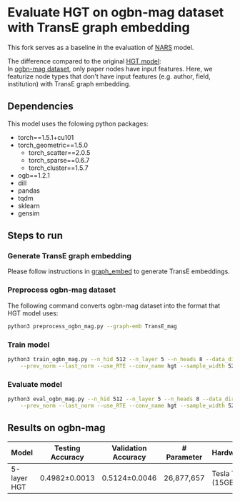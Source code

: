 Evaluate HGT on ogbn-mag dataset with TransE graph embedding
============================

This fork serves as a baseline in the evaluation of [NARS](https://github.com/facebookresearch/NARS) model. 

The difference compared to the original [HGT model](https://github.com/acbull/pyHGT):  
In [ogbn-mag dataset](https://ogb.stanford.edu/docs/nodeprop/#ogbn-mag), only paper nodes have input features. Here, we featurize node types that don't have input features (e.g. author, field, institution) with TransE graph embedding.

Dependencies
--------------
This model uses the folowing python packages:
- torch==1.5.1+cu101
- torch_geometric==1.5.0
	- torch_scatter==2.0.5
	- torch_sparse==0.6.7
	- torch_cluster==1.5.7
- ogb==1.2.1
- dill
- pandas
- tqdm
- sklearn
- gensim

Steps to run
-------------

### Generate TransE graph embedding
Please follow instructions in [graph_embed](./graph_embed) to generate TransE embeddings.

### Preprocess ogbn-mag dataset
The following command converts ogbn-mag dataset into the format that HGT model uses:
```bash
python3 preprocess_ogbn_mag.py --graph-emb TransE_mag
```

### Train model
```bash
python3 train_ogbn_mag.py --n_hid 512 --n_layer 5 --n_heads 8 --data_dir ./OGB_MAG.pk \
    --prev_norm --last_norm --use_RTE --conv_name hgt --sample_width 520 --sample_depth 6
```

### Evaluate model
```bash
python3 eval_ogbn_mag.py --n_hid 512 --n_layer 5 --n_heads 8 --data_dir ./OGB_MAG.pk \
    --prev_norm --last_norm --use_RTE --conv_name hgt --sample_width 520 --sample_depth 6
```

Results on ogbn-mag
-------------
| Model        | Testing Accuracy        | Validation Accuracy  | # Parameter     | Hardware         |
| ---------    | ----------------------- | ------------------   | --------------  | ---------------  |
| 5-layer HGT  | 0.4982&plusmn;0.0013    | 0.5124&plusmn;0.0046 | 26,877,657      | Tesla T4 (15GB)  |
